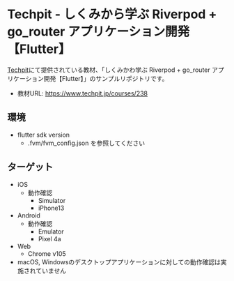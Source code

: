 # Techpit - しくみから学ぶ Riverpod + go_router アプリケーション開発 【Flutter】

[Techpit](https://www.techpit.jp)にて提供されている教材、「しくみかわ学ぶ Riverpod + go_router アプリケーション開発【Flutter】」のサンプルリポジトリです。

- 教材URL: https://www.techpit.jp/courses/238

## 環境

- flutter sdk version
  - .fvm/fvm_config.json を参照してください

## ターゲット

- iOS
  - 動作確認
    - Simulator
    - iPhone13
- Android
  - 動作確認
    - Emulator
    - Pixel 4a
- Web
  - Chrome v105
- macOS, Windowsのデスクトップアプリケーションに対しての動作確認は実施されていません


